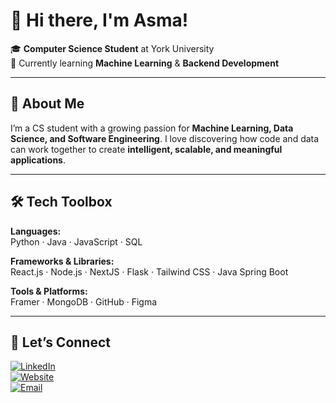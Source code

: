 # 👋 Hi there, I'm Asma!

🎓 **Computer Science Student** at York University  
🌱 Currently learning **Machine Learning** & **Backend Development**  

---

## 🌟 About Me

I’m a CS student with a growing passion for **Machine Learning, Data Science, and Software Engineering**. I love discovering how code and data can work together to create **intelligent, scalable, and meaningful applications**.

---

## 🛠️ Tech Toolbox

**Languages:**  
Python · Java · JavaScript ·  SQL  

**Frameworks & Libraries:**  
React.js · Node.js · NextJS · Flask · Tailwind CSS · Java Spring Boot

**Tools & Platforms:**  
Framer · MongoDB · GitHub · Figma  

---

## 🤝 Let’s Connect

[![LinkedIn](https://img.shields.io/badge/LinkedIn-0A66C2?style=for-the-badge&logo=linkedin&logoColor=white)](https://www.linkedin.com/in/asma-hashar)  
[![Website](https://img.shields.io/badge/Website-000000?style=for-the-badge&logo=About.me&logoColor=white)](https://personal-website-cyan-rho.vercel.app)  
[![Email](https://img.shields.io/badge/Email-D14836?style=for-the-badge&logo=gmail&logoColor=white)](mailto:asma001@my.yorku.ca)
